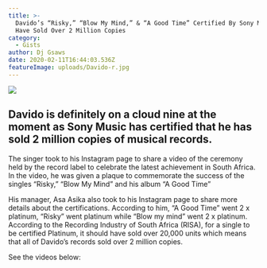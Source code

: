 ```yaml
---
title: >-
  Davido’s “Risky,” “Blow My Mind,” & “A Good Time” Certified By Sony Music To
  Have Sold Over 2 Million Copies
category:
  - Gists
author: Dj Gsaws
date: 2020-02-11T16:44:03.536Z
featureImage: uploads/Davido-r.jpg
---
```

![](https://tooxclusive.com/wp-content/uploads/2019/03/Davido-r.jpg)

## **Davido is definitely on a cloud nine at the moment as Sony Music has certified that he has sold 2 million copies of musical records.**

The singer took to his Instagram page to share a video of the ceremony held by the record label to celebrate the latest achievement in South Africa. In the video, he was given a plaque to commemorate the success of the singles “Risky,” “Blow My Mind” and his album “A Good Time”

His manager, Asa Asika also took to his Instagram page to share more details about the certifications. According to him, “A Good Time” went 2 x platinum, “Risky” went platinum while “Blow my mind” went 2 x platinum. According to the Recording Industry of South Africa (RISA), for a single to be certified Platinum, it should have sold over 20,000 units which means that all of Davido’s records sold over 2 million copies.

See the videos below:
